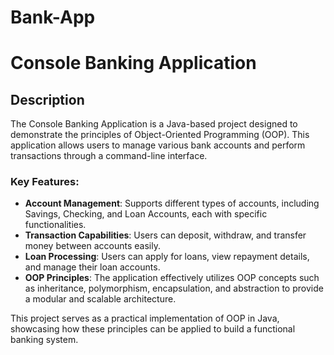 # Bank-App
# Console Banking Application

## Description

The Console Banking Application is a Java-based project designed to demonstrate the principles of Object-Oriented Programming (OOP). This application allows users to manage various bank accounts and perform transactions through a command-line interface.

### Key Features:

- **Account Management**: Supports different types of accounts, including Savings, Checking, and Loan Accounts, each with specific functionalities.
- **Transaction Capabilities**: Users can deposit, withdraw, and transfer money between accounts easily.
- **Loan Processing**: Users can apply for loans, view repayment details, and manage their loan accounts.
- **OOP Principles**: The application effectively utilizes OOP concepts such as inheritance, polymorphism, encapsulation, and abstraction to provide a modular and scalable architecture.

This project serves as a practical implementation of OOP in Java, showcasing how these principles can be applied to build a functional banking system.
